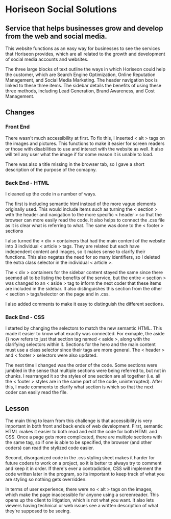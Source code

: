 # Horiseon Social Solutions

## Service that helps businesses grow and develop from the web and social media.

This website functions as an easy way for businesses to see the services that Horiseon provides, which are all related to the growth and development of social media accounts and websites.

The three large blocks of text outline the ways in which Horiseon could help the customer, which are Search Engine Optimization, Online Reputation Management, and Social Media Marketing. The header navigation box is linked to these three items. The sidebar details the benefits of using these three methods, including Lead Generation, Brand Awareness, and Cost Management.

## Changes

### Front End

There wasn't much accessibility at first.  To fix this, I inserted < alt > tags on the images and pictures.  This functions to make it easier for screen readers or those with disabilities to use and interact with the website as well.  It also will tell any user what the image if for some reason it is unable to load.

There was also a title missing in the browser tab, so I gave a short description of the purpose of the comapny. 

### Back End - HTML

I cleaned up the code in a number of ways. 

The first is including semantic html instead of the more vague elements originally used.  This would include items such as turning the < section > with the header and navigation to the more specific < header > so that the browser can more easily read the code. It also helps to connect the .css file as it is clear what is referring to what.  The same was done to the < footer > sections

I also turned the < div > containers that had the main content of the website into 3 individual < article > tags.  They are related but each have independent content and images, so it makes sense to clarify their functions. This also negates the need for so many identifiers, so I deleted the extra class selector in the individual < article >.

The < div > containers for the sidebar content stayed the same since there seemed all to be listing the benefits of the service, but the entire < section > was changed to an < aside > tag to inform the next coder that these items are included in the sidebar. It also distinguishes this section from the other < section > tags/selector on the page and in .css.

I also added comments to make it easy to distinguish the different sections.

### Back End - CSS

I started by changing the selectors to match the new semantic HTML.  This made it easier to know what exactly was connected. For exmaple, the aside {} now refers to just that section tag named < aside >, along with the clarifying selectors within it. Sections for the hero and the main content must use a class selector since their tags are more general. The < header > and < footer > selectors were also updated.

The next time I changed was the order of the code.  Some sections were jumbled in the sense that multiple sections were being referred to, but not in chunks.  I rearranged it so the styles of one section are all together (i.e. all the < footer > styles are in the same part of the code, uninterrupted). After this, I made comments to clarify what section is which so that the next coder can easily read the file.

## Lesson

The main thing to learn from this challenge is that accessibility is very important in both front and back ends of web development.  First, semantic HTML makes it easier to both read and edit the code for both HTML and CSS. Once a page gets more complicated, there are multiple sections with the same tag, so if one is able to be specified, the browser (and other coders) can read the stylized code easier.  

Second, disorganized code in the .css styling sheet makes it harder for future coders to work on a project, so it is better to always try to comment and keep it in order.  If there's ever a contradiction, CSS will implement the code written later in the program, so its important to keep track of what you are styling so nothing gets overridden. 

In terms of user experience, there were no < alt > tags on the images, which make the page inaccessible for anyone using a screenreader. This opens up the client to litigation, which is not what you want. It also lets viewers having technical or web issues see a written description of what they're supposed to be seeing. 




